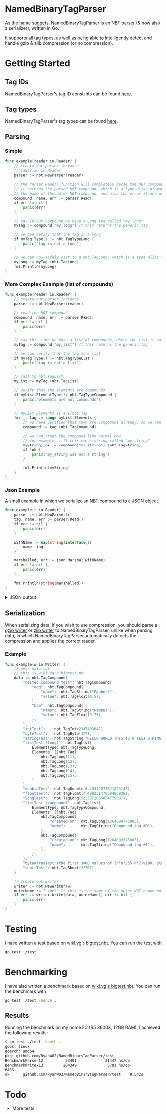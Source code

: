 # NamedBinaryTagParser  
As the name suggets, NamedBinaryTagParser is an NBT parser (& now also a serializer), written in Go.

It supports all tag types, as well as being able to intelligently detect and handle gzip & zlib compression
(or no compression).

# Getting Started
## Tag IDs
NamedBinaryTagParser's tag ID constants can be found
[here](https://github.com/RyanW02/NamedBinaryTagParser/blob/master/nbt/tagid.go).

## Tag types
NamedBinaryTagParser's tag types can be found
[here](https://github.com/RyanW02/NamedBinaryTagParser/blob/master/nbt/tags.go).

## Parsing
### Simple
```go
func example(reader io.Reader) {
	// create our parser instance
	// takes an io.Reader
	parser := nbt.NewParser(reader)

	// the Parser.Read() function will completely parse the NBT compound provided from the reader
	// it returns the parsed NBT compound, which is a type alias of map[string]nbt.Tag,
	// the name of the outer NBT compound, and also the error if one occurred.
	compound, name, err := parser.Read()
	if err != nil {
		panic(err)
	}

	// say in our compound we have a Long tag called "my_long"
	myTag := compound["my_long"] // this returns the generic tag

	// we can verify that the tag is a long
	if myTag.Type() != nbt.TagTypeLong {
		panic("tag is not a long")
	}

	// we can now safely cast to a nbt.TagLong, which is a type alias for int64
	myLong := myTag.(nbt.TagLong)
	fmt.Println(myLong)
}
```

### More Complex Example (list of compounds)
```go
func example(reader io.Reader) {
	// create our parser instance
	parser := nbt.NewParser(reader)

	// read the NBT compound
	compound, name, err := parser.Read()
	if err != nil {
		panic(err)
	}

	// say this time we have a list of compounds, where the list is called "my_list"
	myTag := compound["my_list"] // this returns the generic tag

	// we can verify that the tag is a list
	if myTag.Type() != nbt.TagTypeList {
		panic("tag is not a list")
	}

	// cast to nbt.TagList
	myList := myTag.(nbt.TagList)

	// verify that the elements are compounds
	if myList.ElementType != nbt.TagTypeCompound {
		panic("elements are not compounds")
	}

	// myList.Elements is a []nbt.Tag
	for _, tag := range myList.Elements {
		// we have verified that they are compounds already, so we can cast without further checks
		compound := tag.(nbt.TagCompound)

		// we can treat the compound like normal now
		// for example, i'll retrieve a string called "my_string"
		myString, ok := compound["my_string"].(nbt.TagString)
		if !ok {
			panic("my_string was not a string")
		}

		fmt.Println(myString)
	}
}
```

### Json Example
A small example in which we serialize an NBT compound to a JSON object.
```go
func example(r io.Reader) {
	parser := nbt.NewParser(r)
	tag, name, err := parser.Read()
	if err != nil {
		panic(err)
	}

	withName := map[string]interface{}{
		name: tag,
	}

	marshalled, err := json.Marshal(withName)
	if err != nil {
		panic(err)
	}

	fmt.Println(string(marshalled))
}
```

<details>
    <summary>JSON output</summary>
    
    ```javascript
    {
    	"Level": {
    		"byteArrayTest (the first 1000 values of (n*n*255+n*7)%100, starting with n=0 (0, 62, 34, 16, 8, ...))": "",
    		"byteTest": 127,
    		"doubleTest": 0.4931287132182315,
    		"floatTest": 0.49823147,
    		"intTest": 2147483647,
    		"listTest (compound)": {
    			"ElementType": 10,
    			"Elements": [{
    				"created-on": 1264099775885,
    				"name": "Compound tag #0"
    			}, {
    				"created-on": 1264099775885,
    				"name": "Compound tag #1"
    			}]
    		},
    		"listTest (long)": {
    			"ElementType": 4,
    			"Elements": [11, 12, 13, 14, 15]
    		},
    		"longTest": 9223372036854775807,
    		"nested compound test": {
    			"egg": {
    				"name": "Eggbert",
    				"value": 0.5
    			},
    			"ham": {
    				"name": "Hampus",
    				"value": 0.75
    			}
    		},
    		"shortTest": 32767,
    		"stringTest": "HELLO WORLD THIS IS A TEST STRING ÅÄÖ!"
    	}
    }
    ```
</details>

## Serialization
When serializing data, if you wish to use compression, you should parse a [gzip writer](https://golang.org/pkg/compress/gzip/#Writer)
or [zlib writer](https://golang.org/pkg/compress/zlib/#Writer) to NamedBinaryTagParser, unlike when parsing data, in which
NamedBinaryTagParser automatically detects the compression and applies the correct reader.

### Example
```go
func example(w io.Writer) {
	// your data set
	// this is wiki.vg's bigtest.nbt
	data := nbt.TagCompound{
		"nested compound test": nbt.TagCompound{
			"egg": nbt.TagCompound{
				"name":  nbt.TagString("Eggbert"),
				"value": nbt.TagFloat(0.5),
			},
			"ham": nbt.TagCompound{
				"name":  nbt.TagString("Hampus"),
				"value": nbt.TagFloat(0.75),
			},
		},
		"intTest":    nbt.TagInt(2147483647),
		"byteTest":   nbt.TagByte(127),
		"stringTest": nbt.TagString("HELLO WORLD THIS IS A TEST STRING \xc3\x85\xc3\x84\xc3\x96!"),
		"listTest (long)": nbt.TagList{
			ElementType: nbt.TagTypeLong,
			Elements: []nbt.Tag{
				nbt.TagLong(11),
				nbt.TagLong(12),
				nbt.TagLong(13),
				nbt.TagLong(14),
				nbt.TagLong(15),
			},
		},
		"doubleTest": nbt.TagDouble(0.49312871321823148),
		"floatTest":  nbt.TagFloat(0.49823147058486938),
		"longTest":   nbt.TagLong(9223372036854775807),
		"listTest (compound)": nbt.TagList{
			ElementType: nbt.TagTypeCompound,
			Elements: []nbt.Tag{
				nbt.TagCompound{
					"created-on": nbt.TagLong(1264099775885),
					"name":       nbt.TagString("Compound tag #0"),
				},
				nbt.TagCompound{
					"created-on": nbt.TagLong(1264099775885),
					"name":       nbt.TagString("Compound tag #1"),
				},
			},
		},
		"byteArrayTest (the first 1000 values of (n*n*255+n*7)%100, starting with n=0 (0, 62, 34, 16, 8, ...))": nbt.TagByteArray(byteArrayTestData),
		"shortTest": nbt.TagShort(32767),
	}

	// create out writer
	writer := nbt.NewWriter(w)
	outerName := "Level" // this is the name of the outer NBT compound
	if err := writer.Write(data, outerName); err != nil {
		panic(err)
	}
}
```
  
# Testing  
I have written a test based on [wiki.vg's bigtest.nbt](https://wiki.vg/NBT#bigtest.nbt). You can run the test with
```bash
go test ./test
```

# Benchmarking
I have also written a benchmark based on [wiki.vg's bigtest.nbt](https://wiki.vg/NBT#bigtest.nbt). You can run the benchmark with
```bash
go test ./test -bench .
```

## Results
Running the benchmark on my home PC (R5 3600X, 12GB RAM), I achieved the following results:
```bash
$ go test ./test -bench .
goos: linux
goarch: amd64
pkg: github.com/RyanW02/NamedBinaryTagParser/test
BenchmarkParse-12          53491             21447 ns/op
BenchmarkWrite-12         204349              5781 ns/op
PASS
ok      github.com/RyanW02/NamedBinaryTagParser/test    8.542s
```

# Todo

 - More tests
